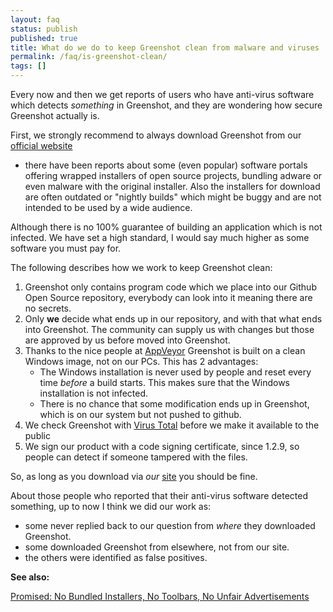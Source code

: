 ```yaml
---
layout: faq
status: publish
published: true
title: What do we do to keep Greenshot clean from malware and viruses
permalink: /faq/is-greenshot-clean/
tags: []
---
```


Every now and then we get reports of users who have anti-virus software which detects _something_ in Greenshot,
and they are wondering how secure Greenshot actually is. 

First, we strongly recommend to always download Greenshot from our [official website](http://getgreenshot.org/)
 - there have been reports about some (even popular) software portals offering wrapped installers of open source projects,
bundling adware or even malware with the original installer. Also the installers for download are often outdated or "nightly builds" which might be buggy and are not intended to be used by a wide audience.


Although there is no 100% guarantee of building an application which is not infected. We have set a high standard, I would say much higher as some software you must pay for.

The following describes how we work to keep Greenshot clean:

1. Greenshot only contains program code which we place into our Github Open Source repository, everybody can look into it meaning there are no secrets.
2. Only **we** decide what ends up in our repository, and with that what ends into Greenshot. The community can supply us with changes but those are approved by us before moved into Greenshot.
3. Thanks to the nice people at [AppVeyor](https://www.appveyor.com/) Greenshot is built on a clean Windows image, not on our PCs. This has 2 advantages:
	* The Windows installation is never used by people and reset every time *before* a build starts. This makes sure that the Windows installation is not infected.
	* There is no chance that some modification ends up in Greenshot, which is on our system but not pushed to github.
4. We check Greenshot with [Virus Total](https://www.virustotal.com/) before we make it available to the public
5. We sign our product with a code signing certificate, since 1.2.9, so people can detect if someone tampered with the files.

So, as long as you download via *our* [site](https://getgreenshot.org/downloads) you should be fine.

About those people who reported that their anti-virus software detected something, up to now I think we did our work as:

* some never replied back to our question from *where* they downloaded Greenshot.
* some downloaded Greenshot from elsewhere, not from our site.
* the others were identified as false positives.

**See also:**

[Promised: No Bundled Installers, No Toolbars, No Unfair Advertisements](/2013/11/19/promised-no-bundled-installers-no-toolbars-no-unfair-advertisements/)


